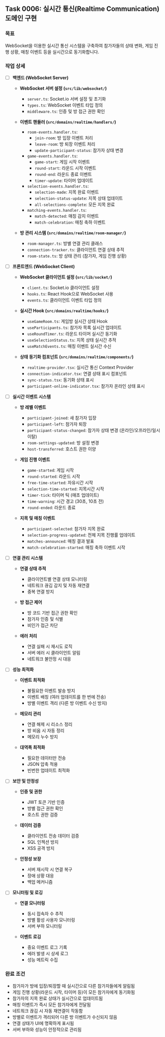 ## Task 0006: 실시간 통신(Realtime Communication) 도메인 구현

### 목표

WebSocket을 이용한 실시간 통신 시스템을 구축하여 참가자들의 상태 변화, 게임 진행 상황, 매칭 이벤트 등을 실시간으로 동기화합니다.

### 작업 상세

- [ ] **백엔드 (WebSocket Server)**

  - **WebSocket 서버 설정 (`src/lib/websocket/`)**

    - `server.ts`: Socket.io 서버 설정 및 초기화
    - `types.ts`: WebSocket 이벤트 타입 정의
    - `middleware.ts`: 인증 및 방 접근 권한 확인

  - **이벤트 핸들러 (`src/domains/realtime/handlers/`)**

    - `room-events.handler.ts`:
      - `join-room`: 방 입장 이벤트 처리
      - `leave-room`: 방 퇴장 이벤트 처리
      - `update-participant-status`: 참가자 상태 변경
    - `game-events.handler.ts`:
      - `game-start`: 게임 시작 이벤트
      - `round-start`: 라운드 시작 이벤트
      - `round-end`: 라운드 종료 이벤트
      - `timer-update`: 타이머 업데이트
    - `selection-events.handler.ts`:
      - `selection-made`: 지목 완료 이벤트
      - `selection-status-update`: 지목 상태 업데이트
      - `all-selections-complete`: 모든 지목 완료
    - `matching-events.handler.ts`:
      - `match-detected`: 매칭 감지 이벤트
      - `match-celebration`: 매칭 축하 이벤트

  - **방 관리 시스템 (`src/domains/realtime/room-manager/`)**
    - `room-manager.ts`: 방별 연결 관리 클래스
    - `connection-tracker.ts`: 클라이언트 연결 상태 추적
    - `room-state.ts`: 방 상태 관리 (참가자, 게임 진행 상황)

- [ ] **프론트엔드 (WebSocket Client)**

  - **WebSocket 클라이언트 설정 (`src/lib/socket/`)**

    - `client.ts`: Socket.io 클라이언트 설정
    - `hooks.ts`: React Hook으로 WebSocket 사용
    - `events.ts`: 클라이언트 이벤트 타입 정의

  - **실시간 Hook (`src/domains/realtime/hooks/`)**

    - `useGameRoom.ts`: 게임방 실시간 상태 Hook
    - `useParticipants.ts`: 참가자 목록 실시간 업데이트
    - `useRoundTimer.ts`: 라운드 타이머 실시간 동기화
    - `useSelectionStatus.ts`: 지목 상태 실시간 추적
    - `useMatchEvents.ts`: 매칭 이벤트 실시간 수신

  - **상태 동기화 컴포넌트 (`src/domains/realtime/components/`)**
    - `realtime-provider.tsx`: 실시간 통신 Context Provider
    - `connection-indicator.tsx`: 연결 상태 표시 컴포넌트
    - `sync-status.tsx`: 동기화 상태 표시
    - `participant-online-indicator.tsx`: 참가자 온라인 상태 표시

- [ ] **실시간 이벤트 시스템**

  - **방 레벨 이벤트**

    - `participant-joined`: 새 참가자 입장
    - `participant-left`: 참가자 퇴장
    - `participant-status-changed`: 참가자 상태 변경 (온라인/오프라인/일시이탈)
    - `room-settings-updated`: 방 설정 변경
    - `host-transferred`: 호스트 권한 이양

  - **게임 진행 이벤트**

    - `game-started`: 게임 시작
    - `round-started`: 라운드 시작
    - `free-time-started`: 자유시간 시작
    - `selection-time-started`: 지목시간 시작
    - `timer-tick`: 타이머 틱 (매초 업데이트)
    - `time-warning`: 시간 경고 (30초, 10초 전)
    - `round-ended`: 라운드 종료

  - **지목 및 매칭 이벤트**
    - `participant-selected`: 참가자 지목 완료
    - `selection-progress-updated`: 전체 지목 진행률 업데이트
    - `matches-announced`: 매칭 결과 발표
    - `match-celebration-started`: 매칭 축하 이벤트 시작

- [ ] **연결 관리 시스템**

  - **연결 상태 추적**

    - 클라이언트별 연결 상태 모니터링
    - 네트워크 끊김 감지 및 자동 재연결
    - 중복 연결 방지

  - **방 접근 제어**

    - 방 코드 기반 접근 권한 확인
    - 참가자 인증 및 식별
    - 비인가 접근 차단

  - **에러 처리**
    - 연결 실패 시 재시도 로직
    - 서버 에러 시 클라이언트 알림
    - 네트워크 불안정 시 대응

- [ ] **성능 최적화**

  - **이벤트 최적화**

    - 불필요한 이벤트 발송 방지
    - 이벤트 배칭 (여러 업데이트를 한 번에 전송)
    - 방별 이벤트 격리 (다른 방 이벤트 수신 방지)

  - **메모리 관리**

    - 연결 해제 시 리소스 정리
    - 방 비움 시 자동 정리
    - 메모리 누수 방지

  - **대역폭 최적화**
    - 필요한 데이터만 전송
    - JSON 압축 적용
    - 빈번한 업데이트 최적화

- [ ] **보안 및 안정성**

  - **인증 및 권한**

    - JWT 토큰 기반 인증
    - 방별 접근 권한 확인
    - 호스트 권한 검증

  - **데이터 검증**

    - 클라이언트 전송 데이터 검증
    - SQL 인젝션 방지
    - XSS 공격 방지

  - **안정성 보장**
    - 서버 재시작 시 연결 복구
    - 장애 상황 대응
    - 백업 메커니즘

- [ ] **모니터링 및 로깅**

  - **연결 모니터링**

    - 동시 접속자 수 추적
    - 방별 활성 사용자 모니터링
    - 서버 부하 모니터링

  - **이벤트 로깅**
    - 중요 이벤트 로그 기록
    - 에러 발생 시 상세 로그
    - 성능 메트릭 수집

### 완료 조건

- 참가자가 방에 입장/퇴장할 때 실시간으로 다른 참가자들에게 알림됨
- 게임 진행 상황(라운드 시작, 타이머 등)이 모든 참가자에게 동기화됨
- 참가자의 지목 완료 상태가 실시간으로 업데이트됨
- 매칭 이벤트가 즉시 모든 참가자에게 전달됨
- 네트워크 끊김 시 자동 재연결이 작동함
- 방별로 이벤트가 격리되어 다른 방 이벤트가 수신되지 않음
- 연결 상태가 UI에 명확하게 표시됨
- 서버 부하와 성능이 안정적으로 관리됨
